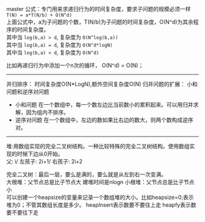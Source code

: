 master 公式：专门用来求递归行为的时间复杂度，要求子问题的规模必须一样  
`T(N) = a*T(N/b) + O(N^d)`  
上面公式中，a为子问题的个数，T(N/b)为子问题的时间复杂度，O(N^d)为其余程序的时间复杂度。  
其中当 `log(b,a) > d`, 复杂度为 `O(N^log(b,a))`  
其中当 `log(b,a) = d`, 复杂度为 `O(N^d*logN)`  
其中当 `log(b,a) < d`, 复杂度为 `O(N^d)`  

比如再递归行为中添加一个n次的循环， O(N^d) = O(N)；

---

并归排序： 时间复杂度O(N*LogN),额外空间复杂度O(N)
归并问题的扩展： 小和问题和逆序对问题
- 小和问题
        在一个数组中，每一个数左边比当前数小的累积起来。可以用归并求解，因为组内不排序。
- 逆序对问题
        在一个数组中，左边的数如果比右边的数大，则两个数构成逆序对。

---
堆:用数组实现的完全二叉树结构。一种比较特殊的完全二叉树结构。使用数组实现的时候下边从0开始。  
父: i/ 左孩子: 2i+1/ 右孩子: 2i+2

完全二叉树：最后一层，要么是满的，要么就是从左到右一次变满。  
大根堆：父节点总是比子节点大 建堆时间是nlogn 
小根堆：父节点总是比子节点小  
可以创建一个heapsize的变量来记录一个数组堆的大小。比如heapsize=0;表示堆为0；不管其数组长度是多少。
heapInsert表示数要不要往上走
heapfy表示数要不要往下走







